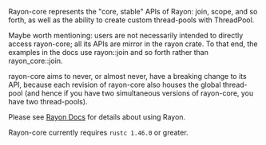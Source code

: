 Rayon-core represents the "core, stable" APIs of Rayon: join, scope, and so forth, as well as the ability to create custom thread-pools with ThreadPool.

Maybe worth mentioning: users are not necessarily intended to directly access rayon-core; all its APIs are mirror in the rayon crate. To that end, the examples in the docs use rayon::join and so forth rather than rayon_core::join.

rayon-core aims to never, or almost never, have a breaking change to its API, because each revision of rayon-core also houses the global thread-pool (and hence if you have two simultaneous versions of rayon-core, you have two thread-pools).

Please see [Rayon Docs] for details about using Rayon.

[Rayon Docs]: https://docs.rs/rayon/

Rayon-core currently requires `rustc 1.46.0` or greater.
